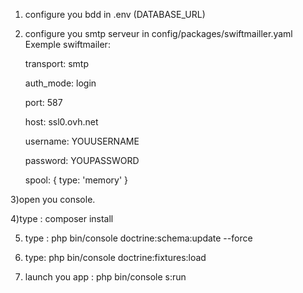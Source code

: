 1) configure you bdd in .env (DATABASE_URL)
2) configure you smtp serveur in config/packages/swiftmailler.yaml
Exemple 
swiftmailer:

    transport: smtp
    
    auth_mode: login
    
    port: 587
    
    host: ssl0.ovh.net
    
    username: YOUUSERNAME
    
    password: YOUPASSWORD
    
    spool: { type: 'memory' }

3)open you console.

4)type : composer install

5) type : php bin/console doctrine:schema:update --force

6) type: php bin/console doctrine:fixtures:load

7) launch you app : php bin/console s:run

